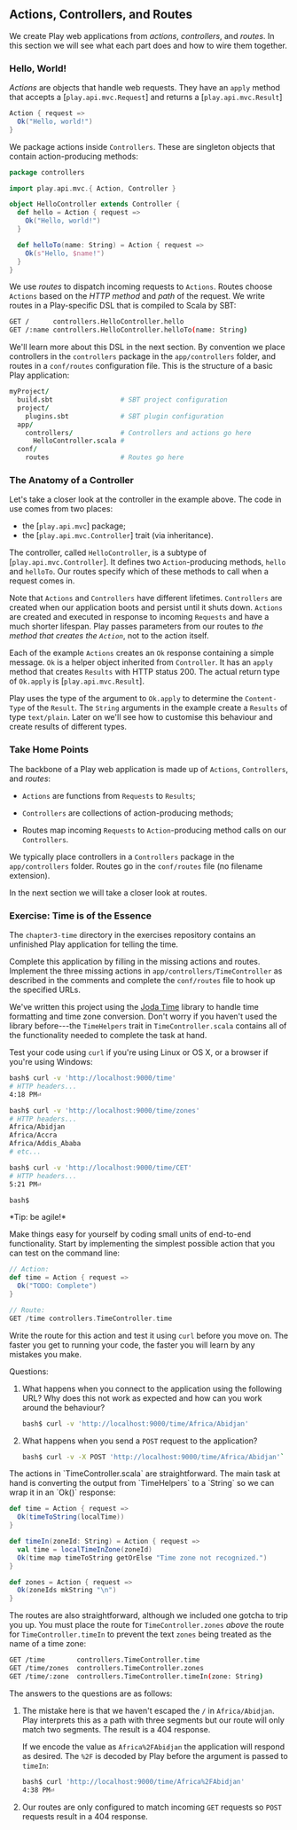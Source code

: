 ## Actions, Controllers, and Routes

We create Play web applications from *actions*, *controllers*, and *routes*. In this section we will see what each part does and how to wire them together.

### Hello, World!

*Actions* are objects that handle web requests. They have an `apply` method that accepts a [`play.api.mvc.Request`] and returns a [`play.api.mvc.Result`]

~~~ scala
Action { request =>
  Ok("Hello, world!")
}
~~~

We package actions inside `Controllers`. These are singleton objects that contain action-producing methods:

~~~ scala
package controllers

import play.api.mvc.{ Action, Controller }

object HelloController extends Controller {
  def hello = Action { request =>
    Ok("Hello, world!")
  }

  def helloTo(name: String) = Action { request =>
    Ok(s"Hello, $name!")
  }
}
~~~

We use *routes* to dispatch incoming requests to `Actions`. Routes choose `Actions` based on the *HTTP method* and *path* of the request. We write routes in a Play-specific DSL that is compiled to Scala by SBT:

~~~ bash
GET /      controllers.HelloController.hello
GET /:name controllers.HelloController.helloTo(name: String)
~~~

We'll learn more about this DSL in the next section. By convention we place controllers in the `controllers` package in the `app/controllers` folder, and routes in a `conf/routes` configuration file. This is the structure of a basic Play application:

~~~ coffee
myProject/
  build.sbt                 # SBT project configuration
  project/
    plugins.sbt             # SBT plugin configuration
  app/
    controllers/            # Controllers and actions go here
      HelloController.scala #
  conf/
    routes                  # Routes go here
~~~

### The Anatomy of a Controller

Let's take a closer look at the controller in the example above. The code in use comes from two places:

 - the [`play.api.mvc`] package;
 - the [`play.api.mvc.Controller`] trait (via inheritance).

The controller, called `HelloController`, is a subtype of [`play.api.mvc.Controller`]. It defines two `Action`-producing methods, `hello` and `helloTo`. Our routes specify which of these methods to call when a request comes in.

Note that `Actions` and `Controllers` have different lifetimes. `Controllers` are created when our application boots and persist until it shuts down. `Actions` are created and executed in response to incoming `Requests` and have a much shorter lifespan. Play passes parameters from our routes to *the method that creates the `Action`*, not to the action itself.

Each of the example `Actions` creates an `Ok` response containing a simple message. `Ok` is a helper object inherited from `Controller`. It has an `apply` method  that creates `Results` with HTTP status 200. The actual return type of `Ok.apply` is [`play.api.mvc.Result`].

Play uses the type of the argument to `Ok.apply` to determine the `Content-Type` of the `Result`. The `String` arguments in the example create a `Results` of type `text/plain`. Later on we'll see how to customise this behaviour and create results of different types.


### Take Home Points

The backbone of a Play web application is made up of `Actions`, `Controllers`, and *routes*:

 - `Actions` are functions from `Requests` to `Results`;

 - `Controllers` are collections of action-producing methods;

 - Routes map incoming `Requests` to `Action`-producing method calls on our `Controllers`.

We typically place controllers in a `Controllers` package in the `app/controllers` folder. Routes go in the `conf/routes` file (no filename extension).

In the next section we will take a closer look at routes.


### Exercise: Time is of the Essence

The `chapter3-time` directory in the exercises repository contains an unfinished Play application for telling the time.

Complete this application by filling in the missing actions and routes. Implement the three missing actions in `app/controllers/TimeController` as described in the comments and complete the `conf/routes` file to hook up the specified URLs.

We've written this project using the [Joda Time](link-joda-time) library to handle time formatting and time zone conversion. Don't worry if you haven't used the library before---the `TimeHelpers` trait in `TimeController.scala` contains all of the functionality needed to complete the task at hand.

Test your code using `curl` if you're using Linux or OS X, or a browser if you're using Windows:

~~~ bash
bash$ curl -v 'http://localhost:9000/time'
# HTTP headers...
4:18 PM⏎

bash$ curl -v 'http://localhost:9000/time/zones'
# HTTP headers...
Africa/Abidjan
Africa/Accra
Africa/Addis_Ababa
# etc...

bash$ curl -v 'http://localhost:9000/time/CET'
# HTTP headers...
5:21 PM⏎

bash$
~~~

<div class="callout callout-info">
*Tip: be agile!*

Make things easy for yourself by coding small units of end-to-end functionality. Start by implementing the simplest possible action that you can test on the command line:

~~~ scala
// Action:
def time = Action { request =>
  Ok("TODO: Complete")
}

// Route:
GET /time controllers.TimeController.time
~~~

Write the route for this action and test it using `curl` before you move on. The faster you get to running your code, the faster you will learn by any mistakes you make.
</div>

Questions:

1. What happens when you connect to the application using the following URL? Why does this not work as expected and how can you work around the behaviour?

    ~~~ bash
    bash$ curl -v 'http://localhost:9000/time/Africa/Abidjan'
    ~~~

2. What happens when you send a `POST` request to the application?

    ~~~ bash
    bash$ curl -v -X POST 'http://localhost:9000/time/Africa/Abidjan'`
    ~~~

<div class="solution">
The actions in `TimeController.scala` are straightforward. The main task at hand is converting the output from `TimeHelpers` to a `String` so we can wrap it in an `Ok()` response:

~~~ scala
def time = Action { request =>
  Ok(timeToString(localTime))
}

def timeIn(zoneId: String) = Action { request =>
  val time = localTimeInZone(zoneId)
  Ok(time map timeToString getOrElse "Time zone not recognized.")
}

def zones = Action { request =>
  Ok(zoneIds mkString "\n")
}
~~~

The routes are also straightforward, although we included one gotcha to trip you up. You must place the route for `TimeController.zones` *above* the route for `TimeController.timeIn` to prevent the text `zones` being treated as the name of a time zone:

~~~ bash
GET /time        controllers.TimeController.time
GET /time/zones  controllers.TimeController.zones
GET /time/:zone  controllers.TimeController.timeIn(zone: String)
~~~

The answers to the questions are as follows:

1. The mistake here is that we haven't escaped the `/` in `Africa/Abidjan`. Play interprets this as a path with three segments but our route will only match two segments. The result is a 404 response.

    If we encode the value as `Africa%2FAbidjan` the application will respond as desired. The `%2F` is decoded by Play before the argument is passed to `timeIn`:

    ~~~ bash
    bash$ curl 'http://localhost:9000/time/Africa%2FAbidjan'
    4:38 PM⏎
    ~~~

2. Our routes are only configured to match incoming `GET` requests so `POST` requests result in a 404 response.
</div>
